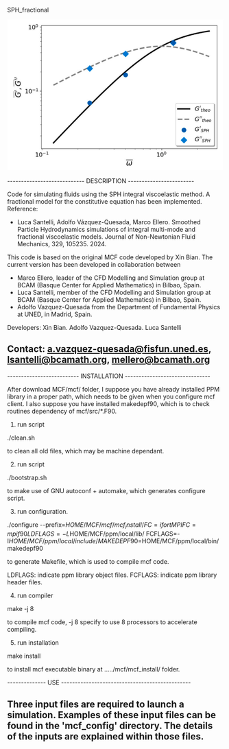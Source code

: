 SPH_fractional

![alt text](https://github.com/BCAM-CFD/SPH_fractional/blob/fractional_development/fractional_Maxwell_rheology.png)

---------------------------- DESCRIPTION ------------------------

 Code for simulating fluids using the SPH integral viscoelastic method.
 A fractional model for the constitutive equation has been implemented.
 Reference:
  - Luca  Santelli, Adolfo  Vázquez-Quesada,  Marco Ellero.  Smoothed
     Particle  Hydrodynamics simulations  of  integral multi-mode  and
     fractional  viscoelastic models.  Journal of  Non-Newtonian Fluid
     Mechanics, 329, 105235. 2024.

 This code is  based on the original MCF code  developed by Xin Bian.
 The  current version  has  been developed  in collaboration  between
 - Marco Ellero,  leader of the  CFD Modelling and Simulation  group at
    BCAM (Basque Center  for Applied Mathematics) in  Bilbao, Spain.
 - Luca Santelli, member of  the  CFD Modelling and Simulation  group at
    BCAM (Basque Center  for Applied Mathematics) in  Bilbao, Spain.
 - Adolfo Vazquez-Quesada from  the Department of Fundamental Physics
    at UNED, in Madrid, Spain.

 Developers:
     Xin Bian.
     Adolfo Vazquez-Quesada.
     Luca Santelli

 Contact: a.vazquez-quesada@fisfun.uned.es, lsantelli@bcamath.org, mellero@bcamath.org
--------------------------------------------------------------------

-------------------------- INSTALLATION -------------------------------

After download MCF/mcf/ folder,
I suppose you have already installed PPM library
in a proper path,
which needs to be given when you configure mcf client.
I also suppose you have installed makedepf90,
which is to check routines dependency of mcf/src/*.F90.

1) run script
 
  ./clean.sh

to clean all old files, which may be machine dependant.

2) run script

  ./bootstrap.sh

to make use of GNU autoconf + automake,
which generates configure script.

3) run configuration.

./configure --prefix=$HOME/MCF/mcf/mcf_install/ FC=ifort MPIFC=mpif90 LDFLAGS=-L$HOME/MCF/ppm/local/lib/ FCFLAGS=-I$HOME/MCF/ppm/local/include/ MAKEDEPF90=$HOME/MCF/ppm/local/bin/makedepf90

to generate Makefile, which is used to compile mcf code.

LDFLAGS: indicate ppm library object files.
FCFLAGS: indicate ppm library header files.


4) run compiler

  make -j 8

to compile mcf code,
-j 8 specify to use 8 processors to accelerate compiling.

5) run installation

  make install

to install mcf executable binary at ...../mcf/mcf_install/ folder.

-------------- USE -----------------------------------------------

Three input files are required to launch a simulation. Examples of
these input files can be found in the 'mcf_config' directory. The
details of the inputs are explained within those files.
-------------------------------------------------------------------
